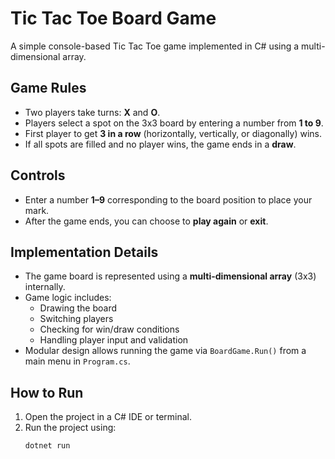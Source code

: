 # Tic Tac Toe Board Game

A simple console-based Tic Tac Toe game implemented in C# using a multi-dimensional array.

## Game Rules
- Two players take turns: **X** and **O**.
- Players select a spot on the 3x3 board by entering a number from **1 to 9**.
- First player to get **3 in a row** (horizontally, vertically, or diagonally) wins.
- If all spots are filled and no player wins, the game ends in a **draw**.

## Controls
- Enter a number **1–9** corresponding to the board position to place your mark.
- After the game ends, you can choose to **play again** or **exit**.

## Implementation Details
- The game board is represented using a **multi-dimensional array** (3x3) internally.
- Game logic includes:
  - Drawing the board
  - Switching players
  - Checking for win/draw conditions
  - Handling player input and validation
- Modular design allows running the game via `BoardGame.Run()` from a main menu in `Program.cs`.

## How to Run
1. Open the project in a C# IDE or terminal.
2. Run the project using:
   ```bash
   dotnet run
